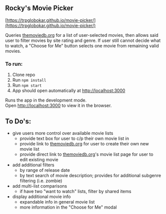 ## Rocky's Movie Picker

[https://trpglobokar.github.io/movie-picker/](https://trpglobokar.github.io/movie-picker/)

Queries [themoviedb.org](themoviedb.org) for a list of user-selected movies, then allows said user to filter movies by site rating and genre. If user still cannot decide what to watch, a "Choose for Me" button selects one movie from remaining valid movies.

### To run:

1. Clone repo
2. Run `npm install`
3. Run `npm start`
4. App should open automatically at [http://localhost:3000](http://localhost:3000)

Runs the app in the development mode.<br>
Open [http://localhost:3000](http://localhost:3000) to view it in the browser.

## To Do's:
- give users more control over available movie lists
  - provide text box for user to c/p their own movie list in
  - provide link to [themoviedb.org](themoviedb.org) for user to create their own new movie list
  -  provide direct link to [themoviedb.org](themoviedb.org)'s movie list page for user to edit existing movie
- add additional filters
  - by range of release date
  - by text search of movie description; provides for additional subgenre filtering (i.e. zombie)
- add multi-list comparisons
  - if have two "want to watch" lists, filter by shared items
- display additional movie info
  - expandable info in general movie list
  - more information in the "Choose for Me" modal